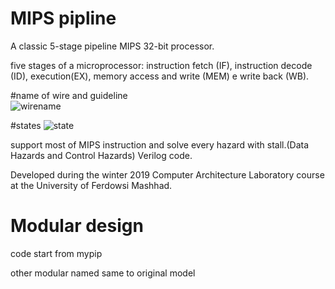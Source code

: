 
# MIPS pipline
A classic 5-stage pipeline MIPS 32-bit processor.

five stages of a microprocessor: instruction fetch (IF),
instruction decode (ID), execution(EX),
memory access and write (MEM) e write back (WB).

#name of wire and guideline		
![wirename](https://github.com/maze1377/pipeline-mips-verilog/blob/master/screenshots/guidline.jpg)

#states
![state](https://github.com/maze1377/pipeline-mips-verilog/blob/master/screenshots/state.png)

support most of MIPS instruction and solve every hazard with stall.(Data Hazards and Control Hazards) Verilog code.

Developed during the winter 2019 Computer Architecture Laboratory course at the University of Ferdowsi Mashhad.
# Modular design
code start from mypip

other modular named same to original model
